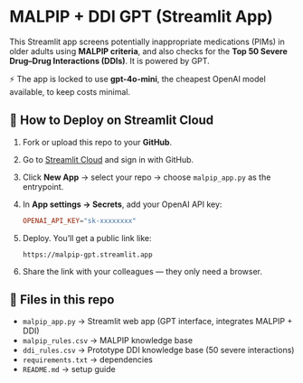# MALPIP + DDI GPT (Streamlit App)

This Streamlit app screens potentially inappropriate medications (PIMs) in older adults using **MALPIP criteria**, 
and also checks for the **Top 50 Severe Drug–Drug Interactions (DDIs)**. It is powered by GPT.

⚡ The app is locked to use **gpt-4o-mini**, the cheapest OpenAI model available, to keep costs minimal.

## 🚀 How to Deploy on Streamlit Cloud

1. Fork or upload this repo to your **GitHub**.
2. Go to [Streamlit Cloud](https://share.streamlit.io/) and sign in with GitHub.
3. Click **New App** → select your repo → choose `malpip_app.py` as the entrypoint.
4. In **App settings → Secrets**, add your OpenAI API key:

   ```toml
   OPENAI_API_KEY="sk-xxxxxxxx"
   ```

5. Deploy. You’ll get a public link like:

   ```
   https://malpip-gpt.streamlit.app
   ```

6. Share the link with your colleagues — they only need a browser.

## 📂 Files in this repo
- `malpip_app.py` → Streamlit web app (GPT interface, integrates MALPIP + DDI)
- `malpip_rules.csv` → MALPIP knowledge base
- `ddi_rules.csv` → Prototype DDI knowledge base (50 severe interactions)
- `requirements.txt` → dependencies
- `README.md` → setup guide
